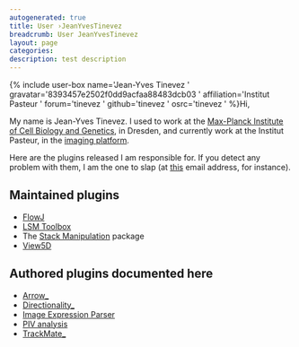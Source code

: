 ```yaml
---
autogenerated: true
title: User ›JeanYvesTinevez
breadcrumb: User JeanYvesTinevez
layout: page
categories: 
description: test description
---
```


{% include user-box name='Jean-Yves Tinevez ' gravatar='8393457e2502f0dd9acfaa88483dcb03 ' affiliation='Institut Pasteur ' forum='tinevez ' github='tinevez ' osrc='tinevez ' %}Hi,

My name is Jean-Yves Tinevez. I used to work at the [Max-Planck Institute of Cell Biology and Genetics](http://mpi-cbg.de), in Dresden, and currently work at the Institut Pasteur, in the [imaging platform](http://www.pasteur.fr/ip/easysite/go/03b-000011-04a/recherche/plates-formes-technologiques/technopole-de-l-institut-pasteur/imagopole).

Here are the plugins released I am responsible for. If you detect any problem with them, I am the one to slap (at [this](mailto:jeanyves.tinevez_at_gmail.com) email address, for instance).

## Maintained plugins

  - [FlowJ](FlowJ "wikilink")
  - [LSM Toolbox](LSM_Toolbox "wikilink")
  - The [Stack Manipulation](Stack_Manipulation "wikilink") package
  - [View5D](View5D "wikilink")

## Authored plugins documented here

  - [Arrow\_](Arrow_ "wikilink")
  - [Directionality\_](Directionality_ "wikilink")
  - [Image Expression Parser](Image_Expression_Parser "wikilink")
  - [PIV analysis](PIV_analysis "wikilink")
  - [TrackMate\_](TrackMate_ "wikilink")
